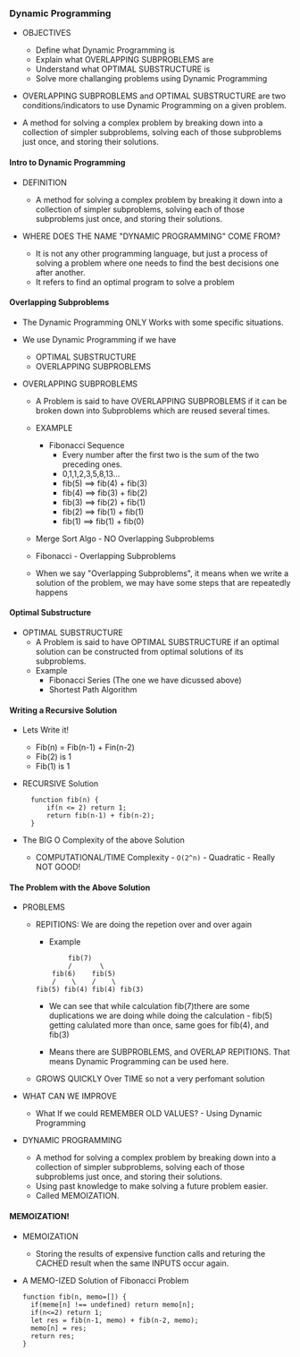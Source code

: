 ### Dynamic Programming

- OBJECTIVES

  - Define what Dynamic Programming is
  - Explain what OVERLAPPING SUBPROBLEMS are
  - Understand what OPTIMAL SUBSTRUCTURE is
  - Solve more challanging problems using Dynamic Programming

- OVERLAPPING SUBPROBLEMS and OPTIMAL SUBSTRUCTURE are two conditions/indicators to use
  Dynamic Programming on a given problem.

- A method for solving a complex problem by breaking down into a collection of simpler subproblems,
  solving each of those subproblems just once, and storing their solutions.

#### Intro to Dynamic Programming

- DEFINITION

  - A method for solving a complex problem by breaking it down into a collection of simpler subproblems,
    solving each of those subproblems just once, and storing their solutions.

- WHERE DOES THE NAME "DYNAMIC PROGRAMMING" COME FROM?
  - It is not any other programming language, but just a process of solving a problem where one needs
    to find the best decisions one after another.
  - It refers to find an optimal program to solve a problem

#### Overlapping Subproblems

- The Dynamic Programming ONLY Works with some specific situations.
- We use Dynamic Programming if we have

  - OPTIMAL SUBSTRUCTURE
  - OVERLAPPING SUBPROBLEMS

- OVERLAPPING SUBPROBLEMS

  - A Problem is said to have OVERLAPPING SUBPROBLEMS if it can be broken down into Subproblems
    which are reused several times.

  - EXAMPLE

    - Fibonacci Sequence
      - Every number after the first two is the sum of the two preceding ones.
      - 0,1,1,2,3,5,8,13...
      - fib(5) ==> fib(4) + fib(3)
      - fib(4) ==> fib(3) + fib(2)
      - fib(3) ==> fib(2) + fib(1)
      - fib(2) ==> fib(1) + fib(1)
      - fib(1) ==> fib(1) + fib(0)

  - Merge Sort Algo - NO Overlapping Subproblems
  - Fibonacci - Overlapping Subproblems
  - When we say "Overlapping Subproblems", it means when we write a solution of the problem, we
    may have some steps that are repeatedly happens

#### Optimal Substructure

- OPTIMAL SUBSTRUCTURE
  - A Problem is said to have OPTIMAL SUBSTRUCTURE if an optimal solution can be constructed
    from optimal solutions of its subproblems.
  - Example
    - Fibonacci Series (The one we have dicussed above)
    - Shortest Path Algorithm

#### Writing a Recursive Solution

- Lets Write it!

  - Fib(n) = Fib(n-1) + Fin(n-2)
  - Fib(2) is 1
  - Fib(1) is 1

- RECURSIVE Solution

  ```
    function fib(n) {
        if(n <= 2) return 1;
        return fib(n-1) + fib(n-2);
    }
  ```

- The BIG O Complexity of the above Solution
  - COMPUTATIONAL/TIME Complexity - `O(2^n)` - Quadratic - Really NOT GOOD!

#### The Problem with the Above Solution

- PROBLEMS

  - REPITIONS: We are doing the repetion over and over again

    - Example

    ```
            fib(7)
            /       \
        fib(6)    fib(5)
        /    \    /    \
    fib(5) fib(4) fib(4) fib(3)
    ```

    - We can see that while calculation fib(7)there are some duplications we are doing while doing
      the calculation - fib(5) getting calulated more than once, same goes for fib(4), and fib(3)

    - Means there are SUBPROBLEMS, and OVERLAP REPITIONS. That means Dynamic Programming can be used here.

  - GROWS QUICKLY Over TIME so not a very perfomant solution

- WHAT CAN WE IMPROVE

  - What If we could REMEMBER OLD VALUES? - Using Dynamic Programming

- DYNAMIC PROGRAMMING
  - A method for solving a complex problem by breaking down into a collection of simpler subproblems,
    solving each of those subproblems just once, and storing their solutions.
  - Using past knowledge to make solving a future problem easier.
  - Called MEMOIZATION.

#### MEMOIZATION!

- MEMOIZATION

  - Storing the results of expensive function calls and returing the CACHED result when the same INPUTS
    occur again.

- A MEMO-IZED Solution of Fibonacci Problem
  ```
  function fib(n, memo=[]) {
    if(meme[n] !== undefined) return memo[n];
    if(n<=2) return 1;
    let res = fib(n-1, memo) + fib(n-2, memo);
    memo[n] = res;
    return res;
  }
  ```
